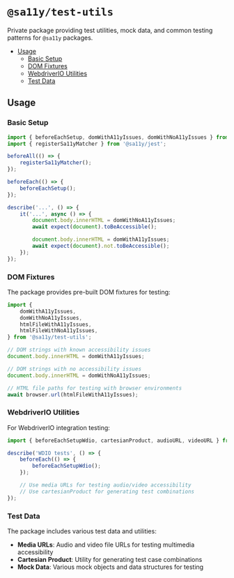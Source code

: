 # `@sa11y/test-utils`

Private package providing test utilities, mock data, and common testing patterns for `@sa11y` packages.

<!-- START doctoc generated TOC please keep comment here to allow auto update -->
<!-- DON'T EDIT THIS SECTION, INSTEAD RE-RUN doctoc TO UPDATE -->

- [Usage](#usage)
  - [Basic Setup](#basic-setup)
  - [DOM Fixtures](#dom-fixtures)
  - [WebdriverIO Utilities](#webdriverio-utilities)
  - [Test Data](#test-data)

<!-- END doctoc generated TOC please keep comment here to allow auto update -->

## Usage

### Basic Setup

```javascript
import { beforeEachSetup, domWithA11yIssues, domWithNoA11yIssues } from '@sa11y/test-utils';
import { registerSa11yMatcher } from '@sa11y/jest';

beforeAll(() => {
    registerSa11yMatcher();
});

beforeEach(() => {
    beforeEachSetup();
});

describe('...', () => {
    it('...', async () => {
        document.body.innerHTML = domWithNoA11yIssues;
        await expect(document).toBeAccessible();

        document.body.innerHTML = domWithA11yIssues;
        await expect(document).not.toBeAccessible();
    });
});
```

### DOM Fixtures

The package provides pre-built DOM fixtures for testing:

```javascript
import {
    domWithA11yIssues,
    domWithNoA11yIssues,
    htmlFileWithA11yIssues,
    htmlFileWithNoA11yIssues,
} from '@sa11y/test-utils';

// DOM strings with known accessibility issues
document.body.innerHTML = domWithA11yIssues;

// DOM strings with no accessibility issues
document.body.innerHTML = domWithNoA11yIssues;

// HTML file paths for testing with browser environments
await browser.url(htmlFileWithA11yIssues);
```

### WebdriverIO Utilities

For WebdriverIO integration testing:

```javascript
import { beforeEachSetupWdio, cartesianProduct, audioURL, videoURL } from '@sa11y/test-utils';

describe('WDIO tests', () => {
    beforeEach(() => {
        beforeEachSetupWdio();
    });

    // Use media URLs for testing audio/video accessibility
    // Use cartesianProduct for generating test combinations
});
```

### Test Data

The package includes various test data and utilities:

-   **Media URLs**: Audio and video file URLs for testing multimedia accessibility
-   **Cartesian Product**: Utility for generating test case combinations
-   **Mock Data**: Various mock objects and data structures for testing
